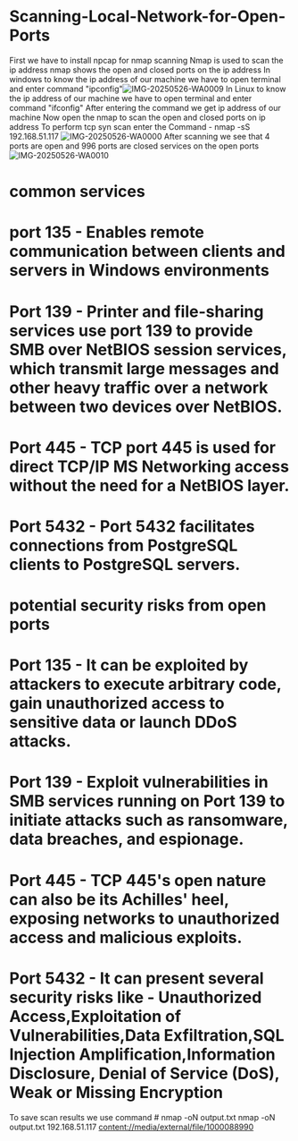 # Scanning-Local-Network-for-Open-Ports
First we have to install npcap for nmap scanning 
Nmap is used to scan the ip address
nmap shows the open and closed ports on the ip address 
In windows to know the ip address of our machine we have to open terminal and enter command "ipconfig"![IMG-20250526-WA0009](https://github.com/user-attachments/assets/bb85984d-ed7d-44c1-abe5-ed6a275c020b)
In Linux to know the ip address of our machine we have to open terminal and enter command "ifconfig"
After entering the command we get ip address of our machine 
Now open the nmap to scan the open and closed ports on  ip address
To perform tcp syn scan enter the Command - nmap -sS 192.168.51.117
![IMG-20250526-WA0000](https://github.com/user-attachments/assets/1011840b-aa6b-420a-b9ea-aae4e6f3d4c2)
After scanning we see that 4 ports are open and 996 ports are closed
services on the open ports![IMG-20250526-WA0010](https://github.com/user-attachments/assets/5d50f7f8-f2cf-45a0-8413-d6f7cf16a7aa)
# common services
# port 135 - Enables remote communication between clients and servers in Windows environments
# Port 139 - Printer and file-sharing services use port 139 to provide SMB over NetBIOS session services, which transmit large messages and other heavy traffic over a network between two devices over NetBIOS.
# Port 445 - TCP port 445 is used for direct TCP/IP MS Networking access without the need for a NetBIOS layer.
# Port 5432 - Port 5432 facilitates connections from PostgreSQL clients to PostgreSQL servers.
# potential security risks from open ports #
# Port 135 - It can be exploited by attackers to execute arbitrary code, gain unauthorized access to sensitive data or launch DDoS attacks.
# Port 139 - Exploit vulnerabilities in SMB services running on Port 139 to initiate attacks such as ransomware, data breaches, and espionage.
# Port 445 - TCP 445's open nature can also be its Achilles' heel, exposing networks to unauthorized access and malicious exploits.
# Port 5432 -  It can present several security risks like - Unauthorized Access,Exploitation of Vulnerabilities,Data Exfiltration,SQL Injection Amplification,Information Disclosure, Denial of Service (DoS), Weak or Missing Encryption
To save scan results we use command # nmap -oN output.txt nmap -oN output.txt 192.168.51.117
<content://media/external/file/1000088990>
